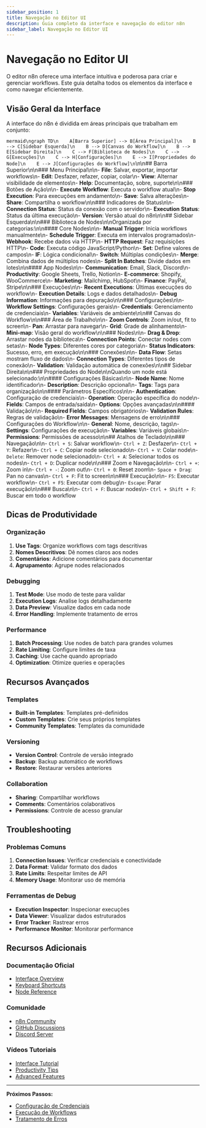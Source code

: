 ```yaml
---
sidebar_position: 1
title: Navegação no Editor UI
description: Guia completo da interface e navegação do editor n8n
sidebar_label: Navegação no Editor UI
---
```


# Navegação no Editor UI

O editor n8n oferece uma interface intuitiva e poderosa para criar e gerenciar workflows. Este guia detalha todos os elementos da interface e como navegar eficientemente.

## Visão Geral da Interface

A interface do n8n é dividida em áreas principais que trabalham em conjunto:

```mermaid\ngraph TD\n    A[Barra Superior] --> B[Área Principal]\n    B --> C[Sidebar Esquerda]\n    B --> D[Canvas do Workflow]\n    B --> E[Sidebar Direita]\n    C --> F[Biblioteca de Nodes]\n    C --> G[Execuções]\n    C --> H[Configurações]\n    E --> I[Propriedades do Node]\n    E --> J[Configurações do Workflow]\n```\n\n## Barra Superior\n\n### Menu Principal\n\n- **File**: Salvar, exportar, importar workflows\n- **Edit**: Desfazer, refazer, copiar, colar\n- **View**: Alternar visibilidade de elementos\n- **Help**: Documentação, sobre, suporte\n\n### Botões de Ação\n\n- **Execute Workflow**: Executa o workflow atual\n- **Stop Execution**: Para execuções em andamento\n- **Save**: Salva alterações\n- **Share**: Compartilha o workflow\n\n### Indicadores de Status\n\n- **Connection Status**: Status da conexão com o servidor\n- **Execution Status**: Status da última execução\n- **Version**: Versão atual do n8n\n\n## Sidebar Esquerda\n\n### Biblioteca de Nodes\n\nOrganizada por categorias:\n\n#### Core Nodes\n\n- **Manual Trigger**: Inicia workflows manualmente\n- **Schedule Trigger**: Executa em intervalos programados\n- **Webhook**: Recebe dados via HTTP\n- **HTTP Request**: Faz requisições HTTP\n- **Code**: Executa código JavaScript/Python\n- **Set**: Define valores de campos\n- **IF**: Lógica condicional\n- **Switch**: Múltiplas condições\n- **Merge**: Combina dados de múltiplos nodes\n- **Split In Batches**: Divide dados em lotes\n\n#### App Nodes\n\n- **Communication**: Email, Slack, Discord\n- **Productivity**: Google Sheets, Trello, Notion\n- **E-commerce**: Shopify, WooCommerce\n- **Marketing**: Mailchimp, HubSpot\n- **Finance**: PayPal, Stripe\n\n### Execuções\n\n- **Recent Executions**: Últimas execuções do workflow\n- **Execution Details**: Logs e dados detalhados\n- **Debug Information**: Informações para depuração\n\n### Configurações\n\n- **Workflow Settings**: Configurações gerais\n- **Credentials**: Gerenciamento de credenciais\n- **Variables**: Variáveis de ambiente\n\n## Canvas do Workflow\n\n### Área de Trabalho\n\n- **Zoom Controls**: Zoom in/out, fit to screen\n- **Pan**: Arrastar para navegar\n- **Grid**: Grade de alinhamento\n- **Mini-map**: Visão geral do workflow\n\n### Nodes\n\n- **Drag & Drop**: Arrastar nodes da biblioteca\n- **Connection Points**: Conectar nodes com setas\n- **Node Types**: Diferentes cores por categoria\n- **Status Indicators**: Sucesso, erro, em execução\n\n### Conexões\n\n- **Data Flow**: Setas mostram fluxo de dados\n- **Connection Types**: Diferentes tipos de conexão\n- **Validation**: Validação automática de conexões\n\n## Sidebar Direita\n\n### Propriedades do Node\n\nQuando um node está selecionado:\n\n#### Configurações Básicas\n\n- **Node Name**: Nome identificador\n- **Description**: Descrição opcional\n- **Tags**: Tags para organização\n\n#### Parâmetros Específicos\n\n- **Authentication**: Configuração de credenciais\n- **Operation**: Operação específica do node\n- **Fields**: Campos de entrada/saída\n- **Options**: Opções avançadas\n\n#### Validação\n\n- **Required Fields**: Campos obrigatórios\n- **Validation Rules**: Regras de validação\n- **Error Messages**: Mensagens de erro\n\n### Configurações do Workflow\n\n- **General**: Nome, descrição, tags\n- **Settings**: Configurações de execução\n- **Variables**: Variáveis globais\n- **Permissions**: Permissões de acesso\n\n## Atalhos de Teclado\n\n### Navegação\n\n- `Ctrl + S`: Salvar workflow\n- `Ctrl + Z`: Desfazer\n- `Ctrl + Y`: Refazer\n- `Ctrl + C`: Copiar node selecionado\n- `Ctrl + V`: Colar node\n- `Delete`: Remover node selecionado\n- `Ctrl + A`: Selecionar todos os nodes\n- `Ctrl + D`: Duplicar node\n\n### Zoom e Navegação\n\n- `Ctrl + +`: Zoom in\n- `Ctrl + -`: Zoom out\n- `Ctrl + 0`: Reset zoom\n- `Space + Drag`: Pan no canvas\n- `Ctrl + F`: Fit to screen\n\n### Execução\n\n- `F5`: Executar workflow\n- `Ctrl + F5`: Executar com debug\n- `Escape`: Parar execução\n\n### Busca\n\n- `Ctrl + F`: Buscar nodes\n- `Ctrl + Shift + F`: Buscar em todo o workflow

## Dicas de Produtividade

### Organização

1. **Use Tags**: Organize workflows com tags descritivas
2. **Nomes Descritivos**: Dê nomes claros aos nodes
3. **Comentários**: Adicione comentários para documentar
4. **Agrupamento**: Agrupe nodes relacionados

### Debugging

1. **Test Mode**: Use modo de teste para validar
2. **Execution Logs**: Analise logs detalhadamente
3. **Data Preview**: Visualize dados em cada node
4. **Error Handling**: Implemente tratamento de erros

### Performance

1. **Batch Processing**: Use nodes de batch para grandes volumes
2. **Rate Limiting**: Configure limites de taxa
3. **Caching**: Use cache quando apropriado
4. **Optimization**: Otimize queries e operações

## Recursos Avançados

### Templates

- **Built-in Templates**: Templates pré-definidos
- **Custom Templates**: Crie seus próprios templates
- **Community Templates**: Templates da comunidade

### Versioning

- **Version Control**: Controle de versão integrado
- **Backup**: Backup automático de workflows
- **Restore**: Restaurar versões anteriores

### Collaboration

- **Sharing**: Compartilhar workflows
- **Comments**: Comentários colaborativos
- **Permissions**: Controle de acesso granular

## Troubleshooting

### Problemas Comuns

1. **Connection Issues**: Verificar credenciais e conectividade
2. **Data Format**: Validar formato dos dados
3. **Rate Limits**: Respeitar limites de API
4. **Memory Usage**: Monitorar uso de memória

### Ferramentas de Debug

- **Execution Inspector**: Inspecionar execuções
- **Data Viewer**: Visualizar dados estruturados
- **Error Tracker**: Rastrear erros
- **Performance Monitor**: Monitorar performance

## Recursos Adicionais

### Documentação Oficial

- [Interface Overview](https://docs.n8n.io/workflows/editor/)
- [Keyboard Shortcuts](https://docs.n8n.io/workflows/editor/keyboard-shortcuts/)
- [Node Reference](https://docs.n8n.io/integrations/)

### Comunidade

- [n8n Community](https://community.n8n.io/)
- [GitHub Discussions](https://github.com/n8n-io/n8n/discussions)
- [Discord Server](https://discord.gg/n8n)

### Vídeos Tutoriais

- [Interface Tutorial](https://www.youtube.com/watch?v=example)
- [Productivity Tips](https://www.youtube.com/watch?v=example)
- [Advanced Features](https://www.youtube.com/watch?v=example)

---

**Próximos Passos:**

- [Configuração de Credenciais](../credenciais/criar-editar)
- [Execução de Workflows](../execucoes/index)
- [Tratamento de Erros](../../logica-e-dados/flow-logic/error-handling)
